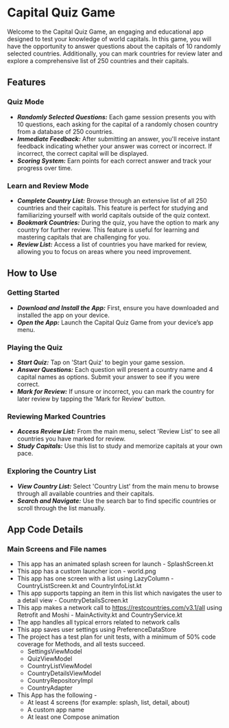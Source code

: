 # Capital Quiz Game
Welcome to the Capital Quiz Game, an engaging and educational app designed to test your knowledge of world capitals. In this game, you will have the opportunity to answer questions about the capitals of 10 randomly selected countries. Additionally, you can mark countries for review later and explore a comprehensive list of 250 countries and their capitals.

## Features

### Quiz Mode
+ _**Randomly Selected Questions:**_ Each game session presents you with 10 questions, each asking for the capital of a randomly chosen country from a database of 250 countries.
+ _**Immediate Feedback:**_ After submitting an answer, you'll receive instant feedback indicating whether your answer was correct or incorrect. If incorrect, the correct capital will be displayed.
+ _**Scoring System:**_ Earn points for each correct answer and track your progress over time.

### Learn and Review Mode
+ _**Complete Country List:**_ Browse through an extensive list of all 250 countries and their capitals. This feature is perfect for studying and familiarizing yourself with world capitals outside of the quiz context.
+ _**Bookmark Countries:**_ During the quiz, you have the option to mark any country for further review. This feature is useful for learning and mastering capitals that are challenging for you.
+ _**Review List:**_ Access a list of countries you have marked for review, allowing you to focus on areas where you need improvement.

## How to Use

### Getting Started
+ _**Download and Install the App:**_ First, ensure you have downloaded and installed the app on your device.
+ _**Open the App:**_ Launch the Capital Quiz Game from your device’s app menu.

### Playing the Quiz
+ _**Start Quiz:**_ Tap on 'Start Quiz' to begin your game session.
+ _**Answer Questions:**_ Each question will present a country name and 4 capital names as options. Submit your answer to see if you were correct.
+ _**Mark for Review:**_ If unsure or incorrect, you can mark the country for later review by tapping the 'Mark for Review' button.

### Reviewing Marked Countries
+ _**Access Review List:**_ From the main menu, select 'Review List' to see all countries you have marked for review.
+ _**Study Capitals:**_ Use this list to study and memorize capitals at your own pace.

### Exploring the Country List
+ _**View Country List:**_ Select 'Country List' from the main menu to browse through all available countries and their capitals.
+ _**Search and Navigate:**_ Use the search bar to find specific countries or scroll through the list manually.

## App Code Details

### Main Screens and File names

* This app has an animated splash screen for launch - SplashScreen.kt
* This app has a custom launcher icon - world.png
* This app has one screen with a list using LazyColumn - CountryListScreen.kt and CountryInfoList.kt
* This app supports tapping an item in this list which navigates the user to a detail view - CountryDetailsScreen.kt
* This app makes a network call to https://restcountries.com/v3.1/all using Retrofit and Moshi - MainActivity.kt and CountryService.kt
* The app handles all typical errors related to network calls
* This app saves user settings using PreferenceDataStore
* The project has a test plan for unit tests, with a minimum of 50% code coverage for Methods, and all tests succeed.
  - SettingsViewModel
  - QuizViewModel
  - CountryListViewModel
  - CountryDetailsViewModel
  - CountryRepositoryImpl
  - CountryAdapter
* This App has the following -
  - At least 4 screens (for example: splash, list, detail, about)
  - A custom app name
  - At least one Compose animation





